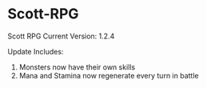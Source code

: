 # Scott-RPG
Scott RPG Current Version: 1.2.4

Update Includes: 
1. Monsters now have their own skills
2. Mana and Stamina now regenerate every turn in battle
